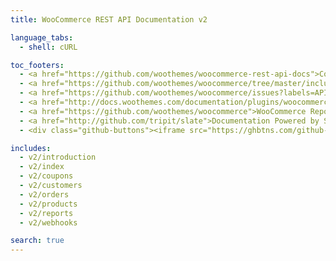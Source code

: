 ```yaml
---
title: WooCommerce REST API Documentation v2

language_tabs:
  - shell: cURL

toc_footers:
  - <a href="https://github.com/woothemes/woocommerce-rest-api-docs">Contributing to WC REST API Docs</a>
  - <a href="https://github.com/woothemes/woocommerce/tree/master/includes/api">REST API Source on GitHub</a>
  - <a href="https://github.com/woothemes/woocommerce/issues?labels=API&amp;page=1&amp;state=open">REST API Issues</a>
  - <a href="http://docs.woothemes.com/documentation/plugins/woocommerce/">WooCommerce Documentation</a>
  - <a href="https://github.com/woothemes/woocommerce">WooCommerce Repository</a>
  - <a href="http://github.com/tripit/slate">Documentation Powered by Slate</a>
  - <div class="github-buttons"><iframe src="https://ghbtns.com/github-btn.html?user=woothemes&amp;repo=woocommerce&amp;type=star&amp;count=true" allowtransparency="true" frameborder="0" scrolling="0" width="170px" height="20px"></iframe> <iframe src="https://ghbtns.com/github-btn.html?user=woothemes&amp;repo=woocommerce&amp;type=fork&amp;count=true" allowtransparency="true" frameborder="0" scrolling="0" width="170px" height="20px"></iframe></div>

includes:
  - v2/introduction
  - v2/index
  - v2/coupons
  - v2/customers
  - v2/orders
  - v2/products
  - v2/reports
  - v2/webhooks

search: true
---
```

